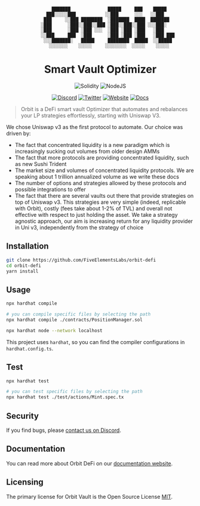 ```text
                 ███████              █████     ███    █████
               ███░░░░░███           ░░███      ░░░   ░░███
              ███     ░░███ ████████  ░███████  ████  ███████
             ░███      ░███░░███░░███ ░███░░███░░███ ░░░███░
             ░███      ░███ ░███ ░░░  ░███ ░███ ░███   ░███
             ░░███     ███  ░███      ░███ ░███ ░███   ░███ ███
              ░░░███████░   █████     ████████  █████  ░░█████
                ░░░░░░░    ░░░░░     ░░░░░░░░  ░░░░░    ░░░░░
```

<h1 align="center">Smart Vault Optimizer</h1>

<div align="center">

![Solidity](https://img.shields.io/badge/Solidity-0.7.6-e6e6e6?style=for-the-badge&logo=solidity&logoColor=black) ![NodeJS](https://img.shields.io/badge/Node.js-16.x-339933?style=for-the-badge&logo=nodedotjs&logoColor=white)

[![Discord](https://img.shields.io/badge/Discord-7289DA?style=for-the-badge&logo=discord&logoColor=white)](https://discord.gg/WVpsDphE) [![Twitter](https://img.shields.io/badge/Twitter-1DA1F2?style=for-the-badge&logo=twitter&logoColor=white)](https://twitter.com/OrbitFi) [![Website](https://img.shields.io/badge/Website-E34F26?style=for-the-badge&logo=Google-chrome&logoColor=white)](https://orbitdefi.finance/) [![Docs](https://img.shields.io/badge/Docs-7B36ED?style=for-the-badge&logo=gitbook&logoColor=white)](https://fiveelementslabs.gitbook.io/orbit/)

</div>

> Orbit is a DeFi smart vault Optimizer that automates and rebalances your LP strategies effortlessly, starting with Uniswap V3.

We chose Uniswap v3 as the first protocol to automate. Our choice was driven by:

- The fact that concentrated liquidity is a new paradigm which is increasingly sucking out volumes from older design AMMs
- The fact that more protocols are providing concentrated liquidity, such as new Sushi Trident
- The market size and volumes of concentrated liquidity protocols. We are speaking about 1 trillion annualized volume as we write these docs
- The number of options and strategies allowed by these protocols and possible integrations to offer
- The fact that there are several vaults out there that provide strategies on top of Uniswap v3. This strategies are very simple (indeed, replicable with Orbit), costly (fees take about 1-2% of TVL) and overall not effective with respect to just holding the asset. We take a strategy agnostic approach, our aim is increasing return for any liquidity provider in Uni v3, independently from the strategy of choice

## Installation

```bash
git clone https://github.com/FiveElementsLabs/orbit-defi
cd orbit-defi
yarn install
```

## Usage

```bash
npx hardhat compile

# you can compile specific files by selecting the path
npx hardhat compile ./contracts/PositionManager.sol

npx hardhat node --network localhost
```

This project uses `hardhat`, so you can find the compiler configurations in `hardhat.config.ts`.

## Test

```bash
npx hardhat test

# you can test specific files by selecting the path
npx hardhat test ./test/actions/Mint.spec.tx
```

## Security

If you find bugs, please [contact us on Discord](https://discord.gg/WVpsDphE).

## Documentation

You can read more about Orbit DeFi on our [documentation website](https://fiveelementslabs.gitbook.io/orbit/).

## Licensing

The primary license for Orbit Vault is the Open Source License [MIT](https://spdx.org/licenses/MIT.html).
